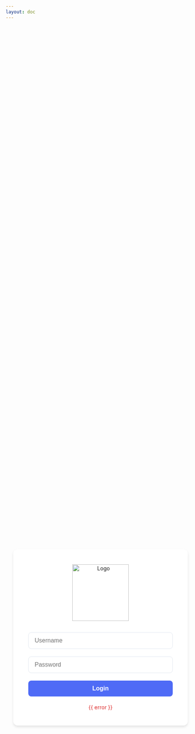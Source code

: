 ```yaml
---
layout: doc
---
```


<script setup>
import { ref, onMounted } from 'vue'

const username = ref('')
const password = ref('')
const error = ref('')

onMounted(() => {
  // Check if already authenticated
  const isAuthenticated = localStorage.getItem('auth')
  if (isAuthenticated) {
    window.location.href = '/'
  }
})

const login = () => {
  if (username.value === 'admin' && password.value === 'Admin!@#$%') {
    localStorage.setItem('auth', 'authenticated')
    window.location.href = '/'
    error.value = ''
  } else {
    error.value = 'Invalid credentials'
  }
}
</script>

<div class="login-container">
  <div class="login-box">
    <img src="/logo.svg" alt="Logo" class="login-logo">
    <div class="login-form">
      <input 
        type="text" 
        v-model="username" 
        placeholder="Username"
        class="login-input"
      >
      <input 
        type="password" 
        v-model="password" 
        placeholder="Password"
        class="login-input"
      >
      <button @click="login" class="login-button">Login</button>
      <p v-if="error" class="login-error">{{ error }}</p>
    </div>
  </div>
</div>

<style>

aside, .VPLink.link.VPNavBarMenuLink:nth-child(3) {
    display: none;
}

.login-container {
  display: flex;
  justify-content: center;
  align-items: center;
  min-height: 80vh;
  padding: 20px;
}

.login-box {
  background: white;
  padding: 40px;
  border-radius: 12px;
  box-shadow: 0 4px 6px rgba(0, 0, 0, 0.1);
  width: 100%;
  max-width: 400px;
  text-align: center;
}

.login-logo {
  width: 150px;
  margin-bottom: 30px;
}

.login-form {
  display: flex;
  flex-direction: column;
  gap: 20px;
}

.login-input {
  padding: 12px 16px;
  border: 1px solid #e2e8f0;
  border-radius: 8px;
  font-size: 16px;
  transition: border-color 0.2s;
  color: #000;
}

.login-input:focus {
  border-color: #4F6BF6;
  outline: none;
}

.login-button {
  background: #4F6BF6;
  color: white;
  padding: 12px;
  border: none;
  border-radius: 8px;
  font-size: 16px;
  font-weight: 600;
  cursor: pointer;
  transition: background-color 0.2s;
}

.login-button:hover {
  background: #4058D1;
}

.login-error {
  color: #dc2626;
  margin: 0;
  font-size: 14px;
}
</style>